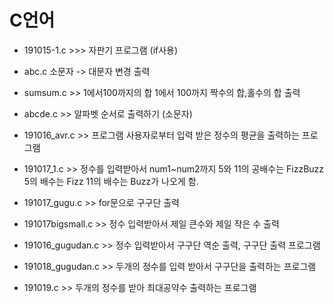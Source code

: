 # C언어

- 191015-1.c >>> 자판기 프로그램 (if사용)  

- abc.c 소문자 -> 대문자 변경 출력 

- sumsum.c >> 1에서100까지의 합 1에서 100까지 짝수의 합,홀수의 합 출력 

- abcde.c  >> 알파벳 순서로 출력하기 (소문자)

- 191016_avr.c >> 프로그램 사용자로부터 입력 받은 정수의 평균을 출력하는 프로그램

- 191017_1.c	>> 정수를 입력받아서 num1~num2까지 5와 11의 공배수는 FizzBuzz 5의 배수는 Fizz 11의 배수는 Buzz가 나오게 함.

- 191017_gugu.c >> for문으로 구구단 출력 

- 191017bigsmall.c  >> 정수 입력받아서 제일 큰수와 제일 작은 수 출력 

- 191016_gugudan.c >> 정수 입력받아서 구구단 역순 출력, 구구단 출력 프로그램

- 191018_gugudan.c >> 두개의 정수를 입력 받아서 구구단을 출력하는 프로그램

- 191019.c >> 두개의 정수를 받아 최대공약수 출력하는 프로그램 
